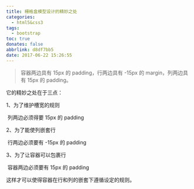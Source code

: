 ```yaml
---
title: 栅格盒模型设计的精妙之处
categories:
  - html5&css3
tags:
  - bootstrap
toc: true
donates: false
abbrlink: d8df7bb5
date: 2017-06-22 15:26:55
---
```


> 容器两边具有 15px 的 padding，行两边具有 -15px 的 margin，列两边具有 15px 的 padding。

<!-- more -->

它的精妙之处在于三点：

1、为了维护槽宽的规则

​		列两边必须得要 15px 的 padding

2、为了能使列嵌套行

​		行两边必须要有 -15px 的 padding

3、为了让容器可以包裹行

​		容器两边必须要有 15px 的 padding



这样才可以使得容器在行和列的嵌套下遵循设定的规则。